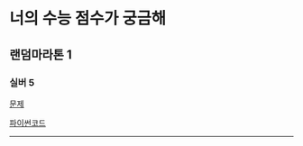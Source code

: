# 너의 수능 점수가 궁금해
## 랜덤마라톤 1
### 실버 5
[문제](https://www.acmicpc.net/problem/29808)

[파이썬코드](29808.py)

---